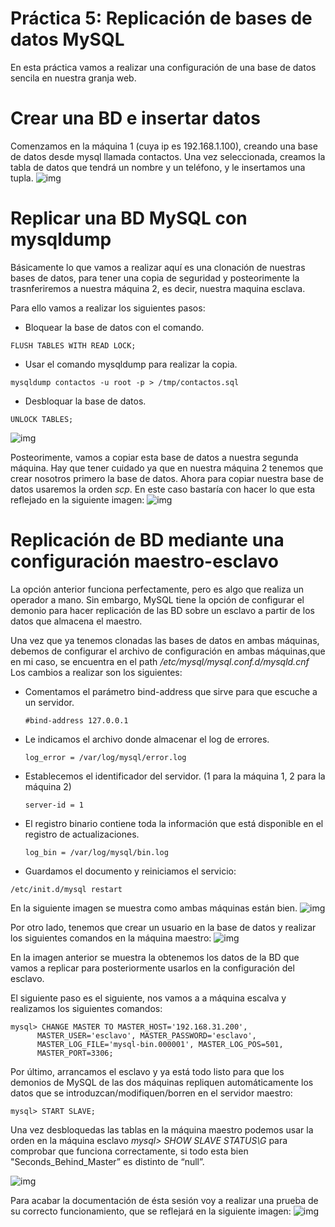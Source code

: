 # Práctica 5: Replicación de bases de datos MySQL
En esta práctica vamos a realizar una configuración de una base de datos sencila en nuestra granja web.

# Crear una BD e insertar datos
Comenzamos en la máquina 1 (cuya ip es 192.168.1.100), creando una base de datos desde mysql llamada contactos. Una vez seleccionada, creamos la tabla de datos que tendrá un nombre y un teléfono, y le insertamos una tupla.
![img](https://github.com/antonioml97/SWAP/blob/master/practica5/img/Crear_BD.png)

# Replicar una BD MySQL con mysqldump
Básicamente lo que vamos a realizar aquí es una clonación de nuestras bases de datos, para tener una copia de seguridad y posteorimente la trasnferiremos a nuestra máquina 2, es decir, nuestra maquina esclava.

Para ello vamos a realizar los siguientes pasos:
+ Bloquear la base de datos con el comando.
```
FLUSH TABLES WITH READ LOCK;
```
+ Usar el comando mysqldump para realizar la copia.
```
mysqldump contactos -u root -p > /tmp/contactos.sql
```
+ Desbloquar la base de datos.
```
UNLOCK TABLES;
```
![img](https://github.com/antonioml97/SWAP/blob/master/practica5/img/Imagen_2.png)

Posteorimente, vamos a copiar esta base de datos a nuestra segunda máquina. Hay que tener cuidado ya que en nuestra máquina 2 tenemos que crear nosotros primero la base de datos. Ahora para copiar nuestra base de datos usaremos la orden *scp*.
En este caso bastaría con hacer lo que esta reflejado en la siguiente imagen:
![img](https://github.com/antonioml97/SWAP/blob/master/practica5/img/Imagen_3.png)

# Replicación de BD mediante una configuración maestro-esclavo
La opción anterior funciona perfectamente, pero es algo que realiza un operador a mano. Sin embargo, MySQL tiene la opción de configurar el demonio para hacer
replicación de las BD sobre un esclavo a partir de los datos que almacena el maestro.

Una vez que ya tenemos clonadas las bases de datos en ambas máquinas, debemos de configurar el archivo de configuración en ambas máquinas,que en mi caso, se encuentra en el path */etc/mysql/mysql.conf.d/mysqld.cnf*
Los cambios a realizar son los siguientes:
+ Comentamos el parámetro bind-address que sirve para que escuche a un servidor.
  ```
  #bind-address 127.0.0.1
  ```
+ Le indicamos el archivo donde almacenar el log de errores.
  ```
  log_error = /var/log/mysql/error.log
  ```
+ Establecemos el identificador del servidor. (1 para la máquina 1, 2 para la máquina 2)
  ```
  server-id = 1
  ```
+ El registro binario contiene toda la información que está disponible en el registro de actualizaciones.
  ```
  log_bin = /var/log/mysql/bin.log
  ```
+ Guardamos el documento y reiniciamos el servicio:
```
/etc/init.d/mysql restart
```
En la siguiente imagen se muestra como ambas máquinas están bien.
![img](https://github.com/antonioml97/SWAP/blob/master/practica5/img/mysql_OK.png)

Por otro lado, tenemos que crear un usuario en la base de datos y realizar los siguientes comandos en la máquina maestro:
![img](https://github.com/antonioml97/SWAP/blob/master/practica5/img/Despues_Crear_Usuario.png)

En la imagen anterior se muestra la obtenemos los datos de la BD que vamos a replicar para posteriormente usarlos en la configuración del esclavo.

El siguiente paso es el siguiente, nos vamos a a máquina escalva y realizamos los siguientes comandos:
```
mysql> CHANGE MASTER TO MASTER_HOST='192.168.31.200',
      MASTER_USER='esclavo', MASTER_PASSWORD='esclavo',
      MASTER_LOG_FILE='mysql-bin.000001', MASTER_LOG_POS=501,
      MASTER_PORT=3306;
```
Por último, arrancamos el esclavo y ya está todo listo para que los demonios de MySQL de las dos máquinas repliquen automáticamente los datos que se
introduzcan/modifiquen/borren en el servidor maestro:
```
mysql> START SLAVE;
```
Una vez desbloquedas las tablas en la máquina maestro podemos usar la orden en la máquina esclavo *mysql> SHOW SLAVE STATUS\G* para comprobar que funciona correctamente, si todo esta bien "Seconds_Behind_Master” es distinto de “null”.


![img](https://github.com/antonioml97/SWAP/blob/master/practica5/img/Seconh.png)

Para acabar la documentación de ésta sesión voy a realizar una prueba de su correcto funcionamiento, que se reflejará en la siguiente imagen:
![img](https://github.com/antonioml97/SWAP/blob/master/practica5/img/Todo_OK.png)
